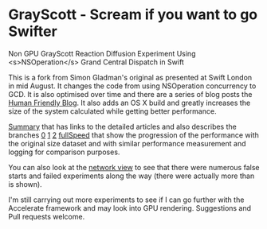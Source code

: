 GrayScott - Scream if you want to go Swifter
============================================

Non GPU GrayScott Reaction Diffusion Experiment Using &lt;s>NSOperation&lt;/s> Grand Central Dispatch in Swift

This is a fork from Simon Gladman's original as presented at Swift London in mid August. It changes the code from using NSOperation concurrency to GCD. It is also optimised over time and there are a series of blog posts the [Human Friendly Blog](http://blog.human-friendly.com/). It also adds an OS X build and greatly increases the size of the system calculated while getting better performance.

[Summary](http://blog.human-friendly.com/swift-optimisation-number-iosdevuk-swift-300) that has links to the detailed articles and also describes the branches [0](https://github.com/josephlord/GrayScott/tree/0) [1](https://github.com/josephlord/GrayScott/tree/1) [2](https://github.com/josephlord/GrayScott/tree/2) [fullSpeed](https://github.com/josephlord/GrayScott/tree/fullSpeed) that show the progression of the performance with the original size dataset and with similar performance measurement and logging for comparison purposes.

You can also look at the [network view](https://github.com/josephlord/GrayScott/network) to see that there were numerous false starts and failed experiments along the way (there were actually more than is shown).

I'm still carrying out more experiments to see if I can go further with the Accelerate framework and may look into GPU rendering. Suggestions and Pull requests welcome.
